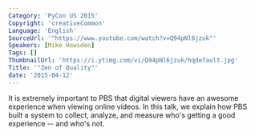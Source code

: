 ```yaml
---
Category: 'PyCon US 2015'
Copyright: 'creativeCommon'
Language: 'English'
SourceUrl: '"https://www.youtube.com/watch?v=Q94pNl6jzuk"'
Speakers: [Mike Howsden]
Tags: []
ThumbnailUrl: 'https://i.ytimg.com/vi/Q94pNl6jzuk/hqdefault.jpg'
Title: '"Zen of Quality"'
date: '2015-04-12'
---
```

It is extremely important to PBS that digital viewers have an awesome experience when viewing online videos.  In this talk, we explain how PBS built a system to collect, analyze, and measure who's getting a good experience -- and who's not. 

